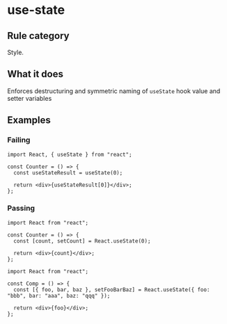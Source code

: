 # use-state

## Rule category

Style.

## What it does

Enforces destructuring and symmetric naming of `useState` hook value and setter variables

## Examples

### Failing

```tsx
import React, { useState } from "react";

const Counter = () => {
  const useStateResult = useState(0);

  return <div>{useStateResult[0]}</div>;
};
```

### Passing

```tsx
import React from "react";

const Counter = () => {
  const [count, setCount] = React.useState(0);

  return <div>{count}</div>;
};
```

```tsx
import React from "react";

const Comp = () => {
  const [{ foo, bar, baz }, setFooBarBaz] = React.useState({ foo: "bbb", bar: "aaa", baz: "qqq" });

  return <div>{foo}</div>;
};
```
